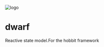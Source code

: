 ![logo](http://switer.qiniudn.com/dwarf.png?imageView2/2/w/200)
# dwarf
Reactive state model.For the hobbit framework

